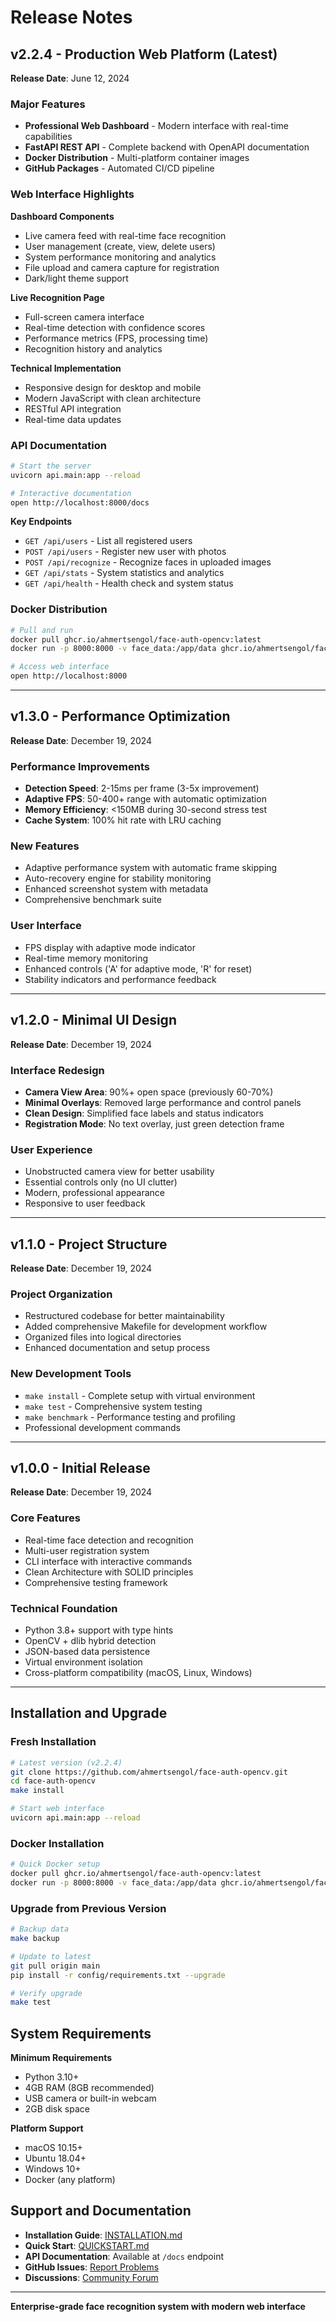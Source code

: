 # Release Notes

## v2.2.4 - Production Web Platform (Latest)
**Release Date**: June 12, 2024

### Major Features
- **Professional Web Dashboard** - Modern interface with real-time capabilities
- **FastAPI REST API** - Complete backend with OpenAPI documentation
- **Docker Distribution** - Multi-platform container images
- **GitHub Packages** - Automated CI/CD pipeline

### Web Interface Highlights
**Dashboard Components**
- Live camera feed with real-time face recognition
- User management (create, view, delete users)
- System performance monitoring and analytics
- File upload and camera capture for registration
- Dark/light theme support

**Live Recognition Page**
- Full-screen camera interface
- Real-time detection with confidence scores
- Performance metrics (FPS, processing time)
- Recognition history and analytics

**Technical Implementation**
- Responsive design for desktop and mobile
- Modern JavaScript with clean architecture
- RESTful API integration
- Real-time data updates

### API Documentation
```bash
# Start the server
uvicorn api.main:app --reload

# Interactive documentation
open http://localhost:8000/docs
```

**Key Endpoints**
- `GET /api/users` - List all registered users
- `POST /api/users` - Register new user with photos
- `POST /api/recognize` - Recognize faces in uploaded images
- `GET /api/stats` - System statistics and analytics
- `GET /api/health` - Health check and system status

### Docker Distribution
```bash
# Pull and run
docker pull ghcr.io/ahmertsengol/face-auth-opencv:latest
docker run -p 8000:8000 -v face_data:/app/data ghcr.io/ahmertsengol/face-auth-opencv:latest

# Access web interface
open http://localhost:8000
```

---

## v1.3.0 - Performance Optimization
**Release Date**: December 19, 2024

### Performance Improvements
- **Detection Speed**: 2-15ms per frame (3-5x improvement)
- **Adaptive FPS**: 50-400+ range with automatic optimization
- **Memory Efficiency**: <150MB during 30-second stress test
- **Cache System**: 100% hit rate with LRU caching

### New Features
- Adaptive performance system with automatic frame skipping
- Auto-recovery engine for stability monitoring
- Enhanced screenshot system with metadata
- Comprehensive benchmark suite

### User Interface
- FPS display with adaptive mode indicator
- Real-time memory monitoring
- Enhanced controls ('A' for adaptive mode, 'R' for reset)
- Stability indicators and performance feedback

---

## v1.2.0 - Minimal UI Design
**Release Date**: December 19, 2024

### Interface Redesign
- **Camera View Area**: 90%+ open space (previously 60-70%)
- **Minimal Overlays**: Removed large performance and control panels
- **Clean Design**: Simplified face labels and status indicators
- **Registration Mode**: No text overlay, just green detection frame

### User Experience
- Unobstructed camera view for better usability
- Essential controls only (no UI clutter)
- Modern, professional appearance
- Responsive to user feedback

---

## v1.1.0 - Project Structure
**Release Date**: December 19, 2024

### Project Organization
- Restructured codebase for better maintainability
- Added comprehensive Makefile for development workflow
- Organized files into logical directories
- Enhanced documentation and setup process

### New Development Tools
- `make install` - Complete setup with virtual environment
- `make test` - Comprehensive system testing
- `make benchmark` - Performance testing and profiling
- Professional development commands

---

## v1.0.0 - Initial Release
**Release Date**: December 19, 2024

### Core Features
- Real-time face detection and recognition
- Multi-user registration system
- CLI interface with interactive commands
- Clean Architecture with SOLID principles
- Comprehensive testing framework

### Technical Foundation
- Python 3.8+ support with type hints
- OpenCV + dlib hybrid detection
- JSON-based data persistence
- Virtual environment isolation
- Cross-platform compatibility (macOS, Linux, Windows)

---

## Installation and Upgrade

### Fresh Installation
```bash
# Latest version (v2.2.4)
git clone https://github.com/ahmertsengol/face-auth-opencv.git
cd face-auth-opencv
make install

# Start web interface
uvicorn api.main:app --reload
```

### Docker Installation
```bash
# Quick Docker setup
docker pull ghcr.io/ahmertsengol/face-auth-opencv:latest
docker run -p 8000:8000 -v face_data:/app/data ghcr.io/ahmertsengol/face-auth-opencv:latest
```

### Upgrade from Previous Version
```bash
# Backup data
make backup

# Update to latest
git pull origin main
pip install -r config/requirements.txt --upgrade

# Verify upgrade
make test
```

## System Requirements

**Minimum Requirements**
- Python 3.10+
- 4GB RAM (8GB recommended)
- USB camera or built-in webcam
- 2GB disk space

**Platform Support**
- macOS 10.15+
- Ubuntu 18.04+
- Windows 10+
- Docker (any platform)

## Support and Documentation

- **Installation Guide**: [INSTALLATION.md](INSTALLATION.md)
- **Quick Start**: [QUICKSTART.md](QUICKSTART.md)
- **API Documentation**: Available at `/docs` endpoint
- **GitHub Issues**: [Report Problems](https://github.com/ahmertsengol/face-auth-opencv/issues)
- **Discussions**: [Community Forum](https://github.com/ahmertsengol/face-auth-opencv/discussions)

---

**Enterprise-grade face recognition system with modern web interface** 